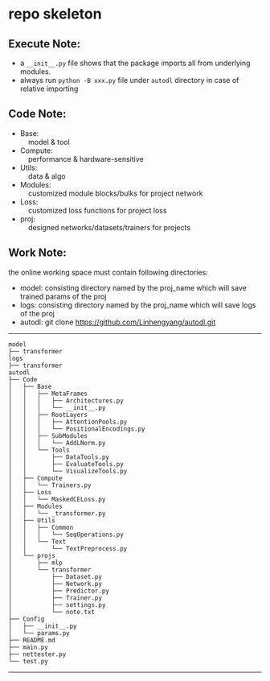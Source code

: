 # repo skeleton  
## Execute Note:  
* a `__init__.py` file shows that the package imports all from underlying modules.  
* always run `python -B xxx.py` file under `autodl` directory in case of relative importing  

## Code Note:
* Base:  
&nbsp;&nbsp;&nbsp;&nbsp;model & tool  
* Compute:  
&nbsp;&nbsp;&nbsp;&nbsp;performance & hardware-sensitive  
* Utils:  
&nbsp;&nbsp;&nbsp;&nbsp;data & algo  
* Modules:  
&nbsp;&nbsp;&nbsp;&nbsp;customized module blocks/bulks for project network  
* Loss:  
&nbsp;&nbsp;&nbsp;&nbsp;customized loss functions for project loss  
* proj:  
&nbsp;&nbsp;&nbsp;&nbsp;designed networks/datasets/trainers for projects  

## Work Note:

the online working space must contain following directories:  
* model: consisting directory named by the proj_name which will save trained params of the proj
* logs: consisting directory named by the proj_name which will save logs of the proj
* autodl: git clone https://github.com/Linhengyang/autodl.git
---
    model
    ├── transformer
    logs
    ├── transformer
    autodl
    ├── Code
    │   ├── Base
    │   │   ├── MetaFrames
    │   │   │   ├── Architectures.py
    │   │   │   └── __init__.py
    │   │   ├── RootLayers
    │   │   │   ├── AttentionPools.py
    │   │   │   └── PositionalEncodings.py
    │   │   ├── SubModules
    │   │   │   └── AddLNorm.py
    │   │   └── Tools
    │   │       ├── DataTools.py
    │   │       ├── EvaluateTools.py
    │   │       └── VisualizeTools.py
    │   ├── Compute
    │   │   └── Trainers.py
    │   ├── Loss
    │   │   └── MaskedCELoss.py
    │   ├── Modules
    │   │   └── _transformer.py
    │   ├── Utils
    │   │   ├── Common
    │   │   │   └── SeqOperations.py
    │   │   └── Text
    │   │       └── TextPreprocess.py
    │   └── projs
    │       ├── mlp
    │       └── transformer
    │           ├── Dataset.py
    │           ├── Network.py
    │           ├── Predictor.py
    │           ├── Trainer.py
    │           ├── settings.py
    │           └── note.txt
    ├── Config
    │   ├── __init__.py
    │   └── params.py
    ├── README.md
    ├── main.py
    ├── nettester.py
    └── test.py
---